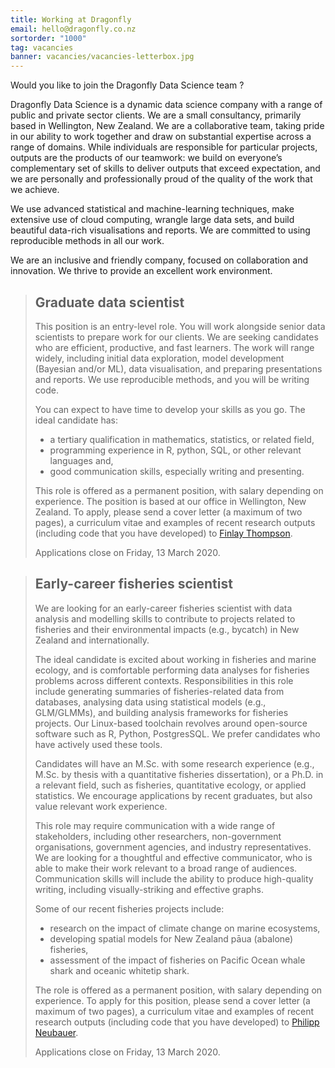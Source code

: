 ```yaml
---
title: Working at Dragonfly
email: hello@dragonfly.co.nz
sortorder: "1000"
tag: vacancies
banner: vacancies/vacancies-letterbox.jpg
---
```


Would you like to join the Dragonfly Data Science team ?

<!--more-->

Dragonfly Data Science is a dynamic data science company with a range of public
and private sector clients. We are a small consultancy, primarily based in
Wellington, New Zealand.  We are a collaborative team, taking pride in our
ability to work together and draw on substantial expertise across a range of
domains. While individuals are responsible for particular projects, outputs are
the products of our teamwork: we build on everyone’s complementary set of
skills to deliver outputs that exceed expectation, and we are personally and
professionally proud of the quality of the work that we achieve.

We use advanced statistical and machine-learning techniques, make extensive use
of cloud computing, wrangle large data sets, and build beautiful data-rich
visualisations and reports. We are committed to using reproducible methods in
all our work.

We are an inclusive and friendly company, focused on collaboration and
innovation.  We thrive to provide an excellent work environment.

> ## Graduate data scientist
>
> This position is an entry-level role. You will work alongside senior data
> scientists to prepare work for our clients. We are seeking candidates who are
> efficient, productive, and fast learners. The work will range widely, including
> initial data exploration, model development (Bayesian and/or ML), data
> visualisation, and preparing presentations and reports. We use reproducible
> methods, and you will be writing code.
>
> You can expect to have time to develop your skills as you go. The ideal candidate has:
>
>   - a tertiary qualification in mathematics, statistics, or related field,
>   - programming experience in R, python, SQL, or other relevant languages and,
>   - good communication skills, especially writing and presenting.
>
>
> This role is offered as a permanent position, with salary depending on
> experience.  The position is based at our office in Wellington, New Zealand. To
> apply, please send a cover letter (a maximum of two pages), a curriculum vitae
> and examples of recent research outputs (including code that you have
> developed) to [Finlay Thompson](mailto:finlay@dragonfly.co.nz).
>
> Applications close on Friday, 13 March 2020.

> ## Early-career fisheries scientist
>
> We are looking for an early-career fisheries scientist with data analysis and
> modelling skills to contribute to projects related to fisheries and their
> environmental impacts (e.g., bycatch) in New Zealand and internationally.
>
> The ideal candidate is excited about working in fisheries and marine ecology,
> and is comfortable performing data analyses for fisheries problems across
> different contexts.  Responsibilities in this role include generating summaries
> of fisheries-related data from databases, analysing data using statistical
> models (e.g., GLM/GLMMs), and building analysis frameworks for fisheries
> projects. Our Linux-based toolchain revolves around open-source software such
> as R, Python, PostgresSQL. We prefer candidates who have actively used these
> tools.
>
> Candidates will have an M.Sc. with some research experience (e.g., M.Sc. by
> thesis with a quantitative fisheries dissertation), or a Ph.D. in a relevant
> field, such as fisheries, quantitative ecology, or applied statistics. We
> encourage applications by recent graduates, but also value relevant work
> experience.
>
> This role may require communication with a wide range of stakeholders,
> including other researchers, non-government organisations, government agencies,
> and industry representatives. We are looking for a thoughtful and effective
> communicator, who is able to make their work relevant to a broad range of
> audiences.  Communication skills will include the ability to produce
> high-quality writing, including visually-striking and effective graphs.
>
> Some of our recent fisheries projects include:
>
>   * research on the impact of climate change on marine ecosystems,
>   * developing spatial models for New Zealand pāua (abalone) fisheries,
>   * assessment of the impact of fisheries on Pacific Ocean whale shark and oceanic whitetip shark.
>
> The role is offered as a permanent position, with salary depending on
> experience.  To apply for this position, please send a cover letter (a maximum
> of two pages), a curriculum vitae and examples of recent research outputs
> (including code that you have developed) to [Philipp Neubauer](mailto:philipp@dragonfly.co.nz).
>
> Applications close on Friday, 13 March 2020.


